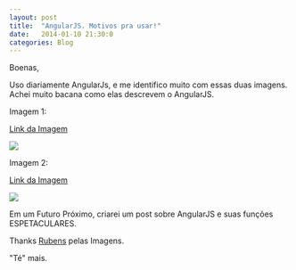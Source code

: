 ```yaml
---
layout: post
title:  "AngularJS. Motivos pra usar!"
date:   2014-01-10 21:30:0
categories: Blog
---
```


Boenas,

Uso diariamente AngularJs, e me identifico muito com essas duas imagens. Achei muito bacana
como elas descrevem o AngularJS.

Imagem 1: <div class="imagem imagem-mobile"><a class="imagem-mobile" href="http://nathanleclaire.com/images/smooth-angular-tips/js-learning-curves.jpg"  target="_blank" />Link da Imagem</a></div>
<div class="imagem"><img src="http://nathanleclaire.com/images/smooth-angular-tips/js-learning-curves.jpg" /></div>

Imagem 2: <div class="imagem imagem-mobile"><a class="imagem-mobile" href="http://www.bennadel.com/resources/uploads/2013/feelings_about_angularjs_over_time.png" target="_blank" />Link da Imagem</a></div>
<div class="imagem"><img src="http://www.bennadel.com/resources/uploads/2013/feelings_about_angularjs_over_time.png" /></div>

Em um Futuro Próximo, criarei um post sobre AngularJS e suas funções ESPETACULARES.

Thanks <a href="https://plus.google.com/u/0/110290821588589095157/posts" target="_blank" />Rubens</a> pelas Imagens.

"Té" mais.
